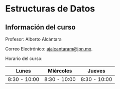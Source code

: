# Estructuras de Datos

## Información del curso

Profesor: Alberto Alcántara

Correo Electrónico: [ajalcantaram@ipn.mx](mailto:ajalcantaram@ipn.mx).

Horario del curso:

|Lunes|Miércoles|Jueves|
|:---:|:---:|:---:|
|8:30 - 10:00 |8:30 - 10:00| 8:30 - 10:00 |
